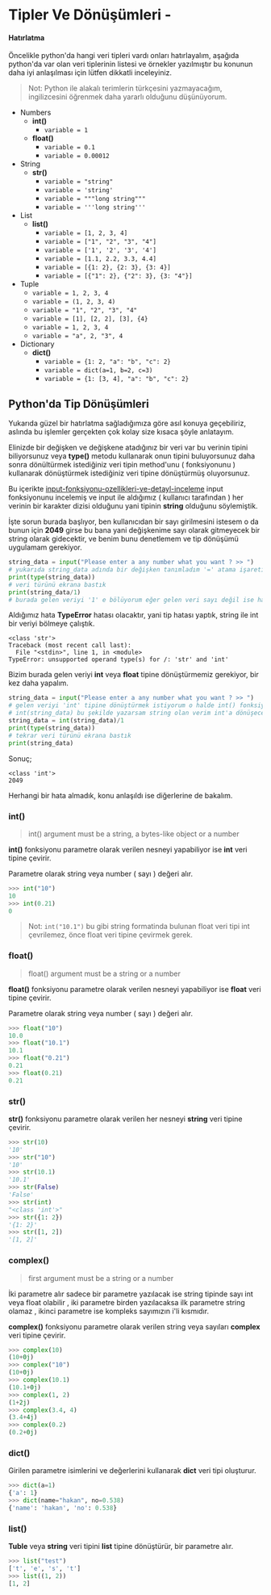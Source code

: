 # Tipler Ve Dönüşümleri -

#### Hatırlatma

Öncelikle python'da hangi veri tipleri vardı onları hatırlayalım, aşağıda python'da var olan veri tiplerinin listesi ve örnekler yazılmıştır bu konunun daha iyi anlaşılması için lütfen dikkatli inceleyiniz.

> Not: Python ile alakalı terimlerin türkçesini yazmayacağım, ingilizcesini öğrenmek daha yararlı olduğunu düşünüyorum.

* Numbers
  * **int\(\)**
    * `variable = 1`
  * **float\(\)**
    * `variable = 0.1`
    * `variable = 0.00012`
* String
  * **str\(\)**
    * `variable = "string"`
    * `variable = 'string'`
    * `variable = """long string"""`
    * `variable = '''long string'''`
* List
  * **list\(\)**
    * `variable = [1, 2, 3, 4]`
    * `variable = ["1", "2", "3", "4"]`
    * `variable = ['1', '2', '3', '4']`
    * `variable = [1.1, 2.2, 3.3, 4.4]`
    * `variable = [{1: 2}, {2: 3}, {3: 4}]`
    * `variable = [{"1": 2}, {"2": 3}, {3: "4"}]`
* Tuple
  * `variable = 1, 2, 3, 4`
  * `variable = (1, 2, 3, 4)`
  * `variable = "1", "2", "3", "4"`
  * `variable = [1], [2, 2], [3], {4}`
  * `variable = 1, 2, 3, 4`
  * `variable = "a", 2, "3", 4`
* Dictionary
  * **dict\(\)**
    * `variable = {1: 2, "a": "b", "c": 2}`
    * `variable = dict(a=1, b=2, c=3)`
    * `variable = {1: [3, 4], "a": "b", "c": 2}`

## Python'da Tip Dönüşümleri

Yukarıda güzel bir hatırlatma sağladığımıza göre asıl konuya geçebiliriz, aslında bu işlemler gerçekten çok kolay size kısaca şöyle anlatayım.

Elinizde bir değişken ve değişkene atadığınız bir veri var bu verinin tipini biliyorsunuz veya **type\(\)** metodu kullanarak onun tipini buluyorsunuz daha sonra dönültürmek istediğiniz veri tipin method'unu \( fonksiyonunu \) kullanarak dönüştürmek istediğiniz veri tipine dönüştürmüş oluyorsunuz.

Bu içerikte [input-fonksiyonu-ozellikleri-ve-detayl-inceleme](https://www.coogger.com/@hakancelik96/input-fonksiyonu-ozellikleri-ve-detayl-inceleme/) input fonksiyonunu incelemiş ve input ile aldığımız \( kullanıcı tarafından \) her verinin bir karakter dizisi olduğunu yani tipinin **string** olduğunu söylemiştik.

İşte sorun burada başlıyor, ben kullanıcıdan bir sayı girilmesini istesem o da bunun için **2049** girse bu bana yani değişkenime sayı olarak gitmeyecek bir string olarak gidecektir, ve benim bunu denetlemem ve tip dönüşümü uygulamam gerekiyor.

```python
string_data = input("Please enter a any number what you want ? >> ")
# yukarıda string_data adında bir değişken tanımladım '=' atama işaretini kullanarak input fonksiyonundan gelecek olan veriye atadım, kullanıcının bir şeyler yazmasını bekliyorum.
print(type(string_data))
# veri türünü ekrana bastık
print(string_data/1)
# burada gelen veriyi '1' e bölüyorum eğer gelen veri sayı değil ise hata verecektir.
```

Aldığımız hata **TypeError** hatası olacaktır, yani tip hatası yaptık, string ile int bir veriyi bölmeye çalıştık.

```text
<class 'str'>
Traceback (most recent call last):
  File "<stdin>", line 1, in <module>
TypeError: unsupported operand type(s) for /: 'str' and 'int'
```

Bizim burada gelen veriyi **int** veya **float** tipine dönüştürmemiz gerekiyor, bir kez daha yapalım.

```python
string_data = input("Please enter a any number what you want ? >> ")
# gelen veriyi 'int' tipine dönüştürmek istiyorum o halde int() fonksiyonunu kullanmalıyım,
# int(string_data) bu şekilde yazarsam string olan verim int'a dönüşecektir.
string_data = int(string_data)/1
print(type(string_data))
# tekrar veri türünü ekrana bastık
print(string_data)
```

Sonuç;

```text
<class 'int'>
2049
```

Herhangi bir hata almadık, konu anlaşıldı ise diğerlerine de bakalım.

### int\(\)

> int\(\) argument must be a string, a bytes-like object or a number

**int\(\)** fonksiyonu parametre olarak verilen nesneyi yapabiliyor ise **int** veri tipine çevirir.

Parametre olarak string veya number \( sayı \) değeri alır.

```python
>>> int("10")
10
>>> int(0.21)
0
```

> Not: `int("10.1")` bu gibi string formatinda bulunan float veri tipi int çevrilemez, önce float veri tipine çevirmek gerek.

### float\(\)

> float\(\) argument must be a string or a number

**float\(\)** fonksiyonu parametre olarak verilen nesneyi yapabiliyor ise **float** veri tipine çevirir.

Parametre olarak string veya number \( sayı \) değeri alır.

```python
>>> float("10")
10.0
>>> float("10.1")
10.1
>>> float("0.21")
0.21
>>> float(0.21)
0.21
```

### str\(\)

**str\(\)** fonksiyonu parametre olarak verilen her nesneyi **string** veri tipine çevirir.

```python
>>> str(10)
'10'
>>> str("10")
'10'
>>> str(10.1)
'10.1'
>>> str(False)
'False'
>>> str(int)
"<class 'int'>"
>>> str({1: 2})
'{1: 2}'
>>> str([1, 2])
'[1, 2]'
```

### complex\(\)

> first argument must be a string or a number

İki parametre alır sadece bir parametre yazılacak ise string tipinde sayı int veya float olabilir , iki parametre birden yazılacaksa ilk parametre string olamaz , ikinci parametre ise kompleks sayımızın i'li kısmıdır.

**complex\(\)** fonksiyonu parametre olarak verilen string veya sayıları **complex** veri tipine çevirir.

```python
>>> complex(10)
(10+0j)
>>> complex("10")
(10+0j)
>>> complex(10.1)
(10.1+0j)
>>> complex(1, 2)
(1+2j)
>>> complex(3.4, 4)
(3.4+4j)
>>> complex(0.2)
(0.2+0j)
```

### dict\(\)

Girilen parametre isimlerini ve değerlerini kullanarak **dict** veri tipi oluşturur.

```python
>>> dict(a=1)
{'a': 1}
>>> dict(name="hakan", no=0.538)
{'name': 'hakan', 'no': 0.538}
```

### list\(\)

**Tuble** veya **string** veri tipini **list** tipine dönüştürür, bir parametre alır.

```python
>>> list("test")
['t', 'e', 's', 't']
>>> list((1, 2))
[1, 2]
```

